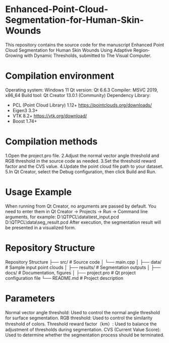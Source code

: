 # Enhanced-Point-Cloud-Segmentation-for-Human-Skin-Wounds
This repository contains the source code for the manuscript Enhanced Point Cloud Segmentation for Human Skin Wounds Using Adaptive Region-Growing with Dynamic Thresholds, submitted to The Visual Computer.

# Compilation environment
Operating system: Windows 11
Qt version: Qt 6.6.3
Compiler: MSVC 2019, x86_64
Build tool: Qt Creator 13.0.1 (Community)
Dependency Library:
- PCL (Point Cloud Library) 1.12+ https://pointclouds.org/downloads/
- Eigen3 3.3+
- VTK 8.2+ https://vtk.org/download/
- Boost 1.74+

#  Compilation methods
1.Open the project.pro file.
2.Adjust the normal vector angle threshold and RGB threshold in the source code as needed.
3.Set the threshold reward factor and the CVS value.
4.Update the point cloud file path to your dataset.
5.In Qt Creator, select the Debug configuration, then click Build and Run.

# Usage Example
When running from Qt Creator, no arguments are passed by default. You need to enter them in Qt Creator → Projects → Run → Command line arguments, for example:
D:\QTPCL\data\test_input.pcd D:\QTPCL\data\seg_result.pcd
After execution, the segmentation result will be presented in a visualized form.

# Repository Structure

Repository Structure
├── src/                  # Source code
│   └── main.cpp
│
├── data/                 # Sample input point clouds
│
├── results/              # Segmentation outputs
│
├── docs/                 # Documentation, figures
│
├── project.pro           # Qt project configuration file
└── README.md             # Project description


# Parameters
Normal vector angle threshold: Used to control the normal angle threshold for surface segmentation.
RGB threshold: Used to control the similarity threshold of colors.
Threshold reward factor（km）: Used to balance the adjustment of thresholds during segmentation.
CVS (Current Value Score): Used to determine whether the segmentation process should be terminated.


